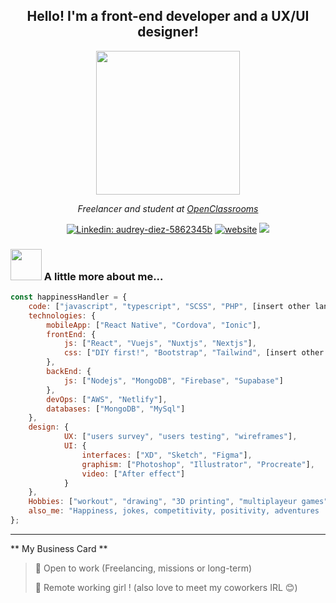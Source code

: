 <h2 align='center'>Hello! I'm a front-end developer and a UX/UI designer!</h2>

<p align="center">
  <img src="https://media.giphy.com/media/9S9f1urFr3FxC/giphy.gif" width="230">
</p>

<p align='center'><em>Freelancer and student at <a href="https://openclassrooms.com/">OpenClassrooms</a> 
</em></p>

<span align='center'> 

[![Linkedin: audrey-diez-5862345b](https://img.shields.io/badge/-AudreyDiez-blue?style=flat-square&logo=Linkedin&logoColor=white&link=https://www.linkedin.com/in/audrey-diez-5862345b/)](https://www.linkedin.com/in/audrey-diez-5862345b//)
[![website](https://img.shields.io/badge/Website-46a2f1.svg?&style=flat-square&logo=Google-Chrome&logoColor=white&link=https://www.audreydiez.com/)](https://www.audreydiez.com/)
![](https://visitor-badge.glitch.me/badge?page_id=audreydiez.audreydiez)

 </span> 

### <img src="https://media.giphy.com/media/HRjhC00AXR3H2/giphy.gif" width="50"> A little more about me...  

```javascript
const happinessHandler = {   
    code: ["javascript", "typescript", "SCSS", "PHP", [insert other language to try] ],
    technologies: {
        mobileApp: ["React Native", "Cordova", "Ionic"],
        frontEnd: {
            js: ["React", "Vuejs", "Nuxtjs", "Nextjs"],
            css: ["DIY first!", "Bootstrap", "Tailwind", [insert other framework]]
        },
        backEnd: {
            js: ["Nodejs", "MongoDB", "Firebase", "Supabase"]
        },
        devOps: ["AWS", "Netlify"],
        databases: ["MongoDB", "MySql"]
    },
    design: {
            UX: ["users survey", "users testing", "wireframes"],
            UI: {
                interfaces: ["XD", "Sketch", "Figma"],
                graphism: ["Photoshop", "Illustrator", "Procreate"],
                video: ["After effect"]
            }            
    },
    Hobbies: ["workout", "drawing", "3D printing", "multiplayeur games"],
    also_me: "Happiness, jokes, competitivity, positivity, adventures :)"
};
```

---


** My Business Card ** 

> 💼 Open to work (Freelancing, missions or long-term)
 > 
> 📜 Remote working girl ! (also love to meet my coworkers IRL 😊)
 > 
